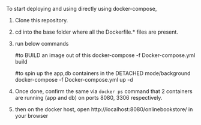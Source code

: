 To start deploying and using directly using docker-compose,

1. Clone this repository.
2. cd into the base folder where all the Dockerfile.* files are present.
3. run below commands
   
     #to BUILD an image out of this
     docker-compose -f Docker-compose.yml build
   
     #to spin up the app,db containers in the DETACHED mode/background
     docker-compose -f Docker-compose.yml up -d
   
5. Once done, confirm the same via `docker ps` command that 2 containers are running (app and db) on ports 8080, 3306 respectively.
6. then on the docker host, open http://localhost:8080/onlinebookstore/ in your browser
